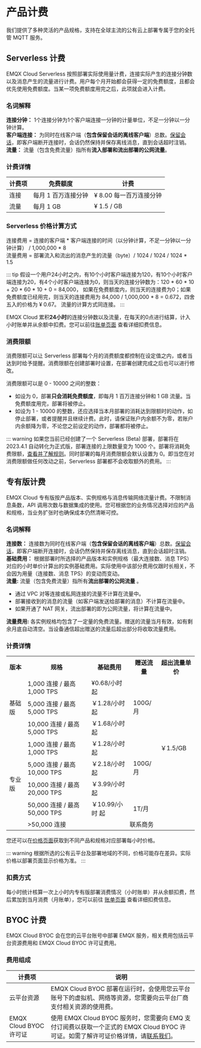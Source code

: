 # 产品计费

我们提供了多种灵活的产品规格，支持在全球主流的公有云上部署专属于您的全托管 MQTT 服务。

## Serverless 计费

EMQX Cloud Serverless 按照部署实际使用量计费，连接实际产生的连接分钟数以及消息产生的流量进行计费。用户每个月开始都会获得一定的免费额度，且都会优先使用免费额度。当某一项免费额度用完之后，此项就会进入计费。


### 名词解释

**连接分钟：** 1个连接分钟为1个客户端连接一分钟的计量单位，不足一分钟以一分钟计算。<br />
**客户端连接：** 为同时在线客户端（**包含保留会话的离线客户端**）总数。[保留会话](https://www.emqx.com/zh/blog/mqtt-session)，即客户端断开连接时，会话仍然保持并保存离线消息，直到会话超时注销。<br />
**流量：** 流量（包含免费流量）指所有**流入部署和流出部署的公网流量**。

### 计费详情

| **计费项**         | **免费额度**                | **计费**           |
| -------------------- | ----------------------- | ------------------|
| 连接       | 每月 1 百万连接分钟      | ¥ 8.00 每一百万连接分钟                                |
| 流量     | 每月 1 GB           | ¥ 1.5 / GB                                 |


### Serverless 价格计算方式

连接费用 = 连接的客户端 * 客户端连接的时间（以分钟计算，不足一分钟以一分钟计算） / 1,000,000 *  8 <br/>
流量费用 = 部署流入和流出的消息产生的流量（byte）/ 1024 / 1024 / 1024 * 1.5

::: tip
假设一个用户24小时之内，有10个小时客户端连接为120，有10个小时客户端连接为20，有4个小时客户端连接为0，则当天的连接分钟数为：120 * 60 * 10 + 20 * 60 * 10 + 0 = 84,000， 如果在免费额度内，则当天的连接费为0；如果免费额度已经用完，则当天的连接费用为 84,000 / 1,000,000 * 8 = 0.672，四舍五入的价格为 ¥ 0.67。
流量的计算方式同连接。
:::

EMQX Cloud 累积**24小时**的连接分钟数以及流量，在每天的0点进行结算，计入小时账单并从余额中扣费。您可以前往[账单页面](<https://cloud.emqx.com/console/billing/overview>) 查看详细扣费信息。

### 消费限额
消费限额可以让 Serverless 部署每个月的消费额度都控制在设定值之内，或者当达到时给予提醒。消费限额在创建部署时设置，在部署创建完成之后也可以进行修改。

消费限额可以是 0 - 10000 之间的整数：
- 如设为 0，部署**只会消耗免费额度**，即每月 1 百万连接分钟和 1 GB 流量。当免费额度用完，部署将被停止。
- 如设为 1 - 10000 的整数，还应选择当本月部署的消耗达到限额时的动作，如停止部署，或者提醒并且继续计费。此时，请保证账户内余额不为零，若账户内余额降为零，不论您之前设定的动作，部署都将被停止。


::: warning
如果您当前已经创建了一个 Serverless (Beta) 部署，部署将在 2023.4.1 自动转化为正式版，部署连接的上限数量变为 1000 个。部署将消耗免费限额，[查看并了解规则](./pricing.md)。同时部署的每月消费限额会默认设置为 0。即当您在对消费限额做任何改动之前，Serverless 部署都不会收取额外的费用。
:::


## 专有版计费

EMQX Cloud 专有版按产品版本、实例规格与消息传输网络流量计费。不限制消息条数，API 调用次数与数据集成的使用。您可根据您的业务情况选择对应的产品和规格，当业务扩张时也确保成本仍然清晰可控。

### 名词解释

**连接数：** 连接数为同时在线客户端（**包含保留会话的离线客户端**）总数。[保留会话](https://www.emqx.com/zh/blog/mqtt-session)，即客户端断开连接时，会话仍然保持并保存离线消息，直到会话超时注销。<br />
**基础费用：** 根据部署时所选择的产品版本和实例规格（最大连接数、消息 TPS）对应的小时单价计算出的实例基础费用。实际使用中该部分费用仅跟时长相关，不会因为用量（连接数、消息 TPS）的变动而变动。<br />
**流量:** 流量（包含免费流量）指所有**流出部署的公网流量** 。
   - 通过 VPC 对等连接或私网连接的流量不计算在流量中。
   - 部署接收到的消息的流量（如客户端发送给部署的消息）不计算在流量中。
   - 如果开通了 NAT 网关，流出部署的即为公网流量，将计算在流量中。

**流量费用:** 各实例规格均包含了一定量的免费流量。赠送的流量当月有效，如有剩余月底自动清空。当设备通信超出赠送的流量后超出部分将收取流量费用。

### 计费详情
<table>
   <tr>
      <th>版本</th>
      <th>规格</th>
      <th>基础费用</th>
      <th>赠送流量</th>
      <th>超出流量单价</th>
   </tr>
   <tr>
      <td rowspan="3">基础版</td>
      <td>1,000 连接 / 最高 1,000 TPS</td>
      <td>¥0.68/小时 起</td>
      <td rowspan="3">100G/月</td>
      <td rowspan="7">￥1.5/GB</td>
   </tr>
   <tr>
      <td>5,000 连接 / 最高 5,000 TPS</td>
      <td>￥1.28/小时 起</td>
   </tr>
   <tr>
      <td>10,000 连接 / 最高 5,000 TPS</td>
      <td>￥1.68/小时 起</td>
   </tr>
   <tr>
      <td rowspan="5">专业版</td>
      <td>1,000 连接 / 最高 1,000 TPS</td>
      <td>￥1.28/小时 起</td>
      <td rowspan="3">100G/月</td>
   </tr>
   <tr>
      <td>5,000 连接 / 最高 10,000 TPS</td>
      <td>￥2.18/小时 起</td>
   </tr>
   <tr>
      <td>10,000 连接 / 最高 20,000 TPS</td>
      <td>￥3.99/小时 起</td>
   </tr>
   <tr>
      <td>50,000 连接 / 最高 50,000 TPS</td>
      <td>￥10.99/小时 起</td>
      <td rowspan="1">1T/月</td>
   </tr>
   <tr>
      <td>>50,000 连接</td>
      <td colspan="3" align="center">联系商务</td>
   </tr>
</table>

您还可以在[价格页面](https://www.emqx.com/zh/cloud/pricing)获取到不同产品和规格对应部署每小时价格。

::: warning
根据所选的公有云平台及部署地域的不同，价格可能存在差异。实际价格以部署页面显示价格为准。
:::

### 扣费方式

每小时统计核算一次上小时内专有版部署消费情况（小时账单）并从余额扣费，然后累加到当月消费（月账单），您可以前往 [账单页面](<https://cloud.emqx.com/console/billing/overview>) 查看详细扣费信息。

## BYOC 计费

EMQX Cloud BYOC 会在您的云平台账号中部署 EMQX 服务，相关费用包括云平台资源费用和 EMQX Cloud BYOC 许可证费用。

### 费用组成

| **计费项**             | **说明**                                                                                                                                |
|---------------------|---------------------------------------------------------------------------------------------------------------------------------------|
| 云平台资源               | EMQX Cloud BYOC 部署在运行时，会使用您云平台账号下的虚拟机、网络等资源，您需要向云平台厂商支付相关资源的使用费。                                                                      |
| EMQX Cloud BYOC 许可证 | 使用 EMQX Cloud BYOC 服务时，您需要向 EMQ 支付订阅费以获取一个正式的 EMQX Cloud BYOC 许可证。如需了解许可证价格详情，请[联系我们](https://www.emqx.com/zh/contact?product=cloud)。 |